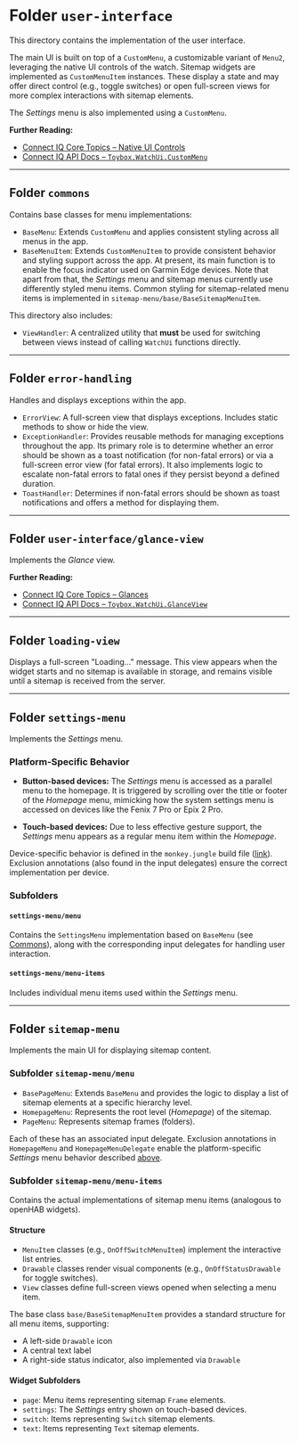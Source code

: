 # Folder `user-interface`

This directory contains the implementation of the user interface.

The main UI is built on top of a `CustomMenu`, a customizable variant of `Menu2`, leveraging the native UI controls of the watch. Sitemap widgets are implemented as `CustomMenuItem` instances. These display a state and may offer direct control (e.g., toggle switches) or open full-screen views for more complex interactions with sitemap elements.

The *Settings* menu is also implemented using a `CustomMenu`.

**Further Reading:**

* [Connect IQ Core Topics – Native UI Controls](https://developer.garmin.com/connect-iq/core-topics/native-controls/)
* [Connect IQ API Docs – `Toybox.WatchUi.CustomMenu`](https://developer.garmin.com/connect-iq/api-docs/Toybox/WatchUi/CustomMenu.html)

---

## Folder `commons`

Contains base classes for menu implementations:

* `BaseMenu`: Extends `CustomMenu` and applies consistent styling across all menus in the app.
* `BaseMenuItem`: Extends `CustomMenuItem` to provide consistent behavior and styling support across the app. At present, its main function is to enable the focus indicator used on Garmin Edge devices.
  Note that apart from that, the *Settings* menu and sitemap menus currently use differently styled menu items. Common styling for sitemap-related menu items is implemented in `sitemap-menu/base/BaseSitemapMenuItem`.

This directory also includes:

* `ViewHandler`: A centralized utility that **must** be used for switching between views instead of calling `WatchUi` functions directly.

---

## Folder `error-handling`

Handles and displays exceptions within the app.

* `ErrorView`: A full-screen view that displays exceptions. Includes static methods to show or hide the view.
* `ExceptionHandler`: Provides reusable methods for managing exceptions throughout the app. Its primary role is to determine whether an error should be shown as a toast notification (for non-fatal errors) or via a full-screen error view (for fatal errors). It also implements logic to escalate non-fatal errors to fatal ones if they persist beyond a defined duration.
* `ToastHandler`: Determines if non-fatal errors should be shown as toast notifications and offers a method for displaying them.

---

## Folder `user-interface/glance-view`

Implements the *Glance* view.

**Further Reading:**

* [Connect IQ Core Topics – Glances](https://developer.garmin.com/connect-iq/core-topics/glances/)
* [Connect IQ API Docs – `Toybox.WatchUi.GlanceView`](https://developer.garmin.com/connect-iq/api-docs/Toybox/WatchUi/GlanceView.html)

---

## Folder `loading-view`

Displays a full-screen "Loading..." message. This view appears when the widget starts and no sitemap is available in storage, and remains visible until a sitemap is received from the server.

---

## Folder `settings-menu`

Implements the *Settings* menu.

### Platform-Specific Behavior

* **Button-based devices:**
  The *Settings* menu is accessed as a parallel menu to the homepage. It is triggered by scrolling over the title or footer of the *Homepage* menu, mimicking how the system settings menu is accessed on devices like the Fenix 7 Pro or Epix 2 Pro.

* **Touch-based devices:**
  Due to less effective gesture support, the *Settings* menu appears as a regular menu item within the *Homepage*.

Device-specific behavior is defined in the `monkey.jungle` build file ([link](https://github.com/TheNinth7/ohg?tab=readme-ov-file#root-folder-)). Exclusion annotations (also found in the input delegates) ensure the correct implementation per device.

### Subfolders

#### `settings-menu/menu`

Contains the `SettingsMenu` implementation based on `BaseMenu` (see [Commons](#folder-commons)), along with the corresponding input delegates for handling user interaction.

#### `settings-menu/menu-items`

Includes individual menu items used within the *Settings* menu.

---

## Folder `sitemap-menu`

Implements the main UI for displaying sitemap content.

### Subfolder `sitemap-menu/menu`

* `BasePageMenu`: Extends `BaseMenu` and provides the logic to display a list of sitemap elements at a specific hierarchy level.
* `HomepageMenu`: Represents the root level (*Homepage*) of the sitemap.
* `PageMenu`: Represents sitemap frames (folders).

Each of these has an associated input delegate. Exclusion annotations in `HomepageMenu` and `HomepageMenuDelegate` enable the platform-specific *Settings* menu behavior described [above](#folder-settings-menu).

### Subfolder `sitemap-menu/menu-items`

Contains the actual implementations of sitemap menu items (analogous to openHAB widgets).

#### Structure

* `MenuItem` classes (e.g., `OnOffSwitchMenuItem`) implement the interactive list entries.
* `Drawable` classes render visual components (e.g., `OnOffStatusDrawable` for toggle switches).
* `View` classes define full-screen views opened when selecting a menu item.

The base class `base/BaseSitemapMenuItem` provides a standard structure for all menu items, supporting:

* A left-side `Drawable` icon
* A central text label
* A right-side status indicator, also implemented via `Drawable`

#### Widget Subfolders

* `page`: Menu items representing sitemap `Frame` elements.
* `settings`: The *Settings* entry shown on touch-based devices.
* `switch`: Items representing `Switch` sitemap elements.
* `text`: Items representing `Text` sitemap elements.
